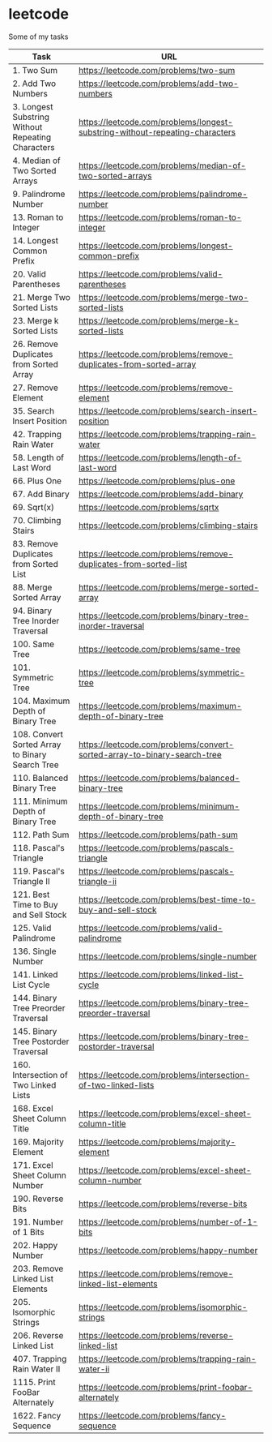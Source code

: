 # leetcode
Some of my tasks

| Task     | URL |
| ---      | ---       |
| 1. Two Sum | https://leetcode.com/problems/two-sum |
| 2. Add Two Numbers | https://leetcode.com/problems/add-two-numbers |
| 3. Longest Substring Without Repeating Characters | https://leetcode.com/problems/longest-substring-without-repeating-characters |
| 4. Median of Two Sorted Arrays | https://leetcode.com/problems/median-of-two-sorted-arrays |
| 9. Palindrome Number | https://leetcode.com/problems/palindrome-number | 
| 13. Roman to Integer | https://leetcode.com/problems/roman-to-integer | 
| 14. Longest Common Prefix | https://leetcode.com/problems/longest-common-prefix | 
| 20. Valid Parentheses | https://leetcode.com/problems/valid-parentheses | 
| 21. Merge Two Sorted Lists | https://leetcode.com/problems/merge-two-sorted-lists | 
| 23. Merge k Sorted Lists | https://leetcode.com/problems/merge-k-sorted-lists |
| 26. Remove Duplicates from Sorted Array | https://leetcode.com/problems/remove-duplicates-from-sorted-array |
| 27. Remove Element | https://leetcode.com/problems/remove-element |
| 35. Search Insert Position | https://leetcode.com/problems/search-insert-position |
| 42. Trapping Rain Water | https://leetcode.com/problems/trapping-rain-water | 
| 58. Length of Last Word | https://leetcode.com/problems/length-of-last-word | 
| 66. Plus One | https://leetcode.com/problems/plus-one | 
| 67. Add Binary | https://leetcode.com/problems/add-binary | 
| 69. Sqrt(x) | https://leetcode.com/problems/sqrtx | 
| 70. Climbing Stairs | https://leetcode.com/problems/climbing-stairs | 
| 83. Remove Duplicates from Sorted List | https://leetcode.com/problems/remove-duplicates-from-sorted-list | 
| 88. Merge Sorted Array | https://leetcode.com/problems/merge-sorted-array | 
| 94. Binary Tree Inorder Traversal | https://leetcode.com/problems/binary-tree-inorder-traversal | 
| 100. Same Tree | https://leetcode.com/problems/same-tree | 
| 101. Symmetric Tree | https://leetcode.com/problems/symmetric-tree | 
| 104. Maximum Depth of Binary Tree | https://leetcode.com/problems/maximum-depth-of-binary-tree | 
| 108. Convert Sorted Array to Binary Search Tree | https://leetcode.com/problems/convert-sorted-array-to-binary-search-tree | 
| 110. Balanced Binary Tree | https://leetcode.com/problems/balanced-binary-tree | 
| 111. Minimum Depth of Binary Tree | https://leetcode.com/problems/minimum-depth-of-binary-tree | 
| 112. Path Sum | https://leetcode.com/problems/path-sum | 
| 118. Pascal's Triangle | https://leetcode.com/problems/pascals-triangle | 
| 119. Pascal's Triangle II | https://leetcode.com/problems/pascals-triangle-ii | 
| 121. Best Time to Buy and Sell Stock | https://leetcode.com/problems/best-time-to-buy-and-sell-stock | 
| 125. Valid Palindrome | https://leetcode.com/problems/valid-palindrome | 
| 136. Single Number | https://leetcode.com/problems/single-number | 
| 141. Linked List Cycle | https://leetcode.com/problems/linked-list-cycle | 
| 144. Binary Tree Preorder Traversal | https://leetcode.com/problems/binary-tree-preorder-traversal | 
| 145. Binary Tree Postorder Traversal | https://leetcode.com/problems/binary-tree-postorder-traversal | 
| 160. Intersection of Two Linked Lists | https://leetcode.com/problems/intersection-of-two-linked-lists | 
| 168. Excel Sheet Column Title | https://leetcode.com/problems/excel-sheet-column-title | 
| 169. Majority Element | https://leetcode.com/problems/majority-element | 
| 171. Excel Sheet Column Number | https://leetcode.com/problems/excel-sheet-column-number | 
| 190. Reverse Bits | https://leetcode.com/problems/reverse-bits | 
| 191. Number of 1 Bits | https://leetcode.com/problems/number-of-1-bits | 
| 202. Happy Number | https://leetcode.com/problems/happy-number | 
| 203. Remove Linked List Elements | https://leetcode.com/problems/remove-linked-list-elements | 
| 205. Isomorphic Strings | https://leetcode.com/problems/isomorphic-strings | 
| 206. Reverse Linked List | https://leetcode.com/problems/reverse-linked-list | 
| 407. Trapping Rain Water II | https://leetcode.com/problems/trapping-rain-water-ii | 
| 1115. Print FooBar Alternately | https://leetcode.com/problems/print-foobar-alternately |
| 1622. Fancy Sequence | https://leetcode.com/problems/fancy-sequence |
